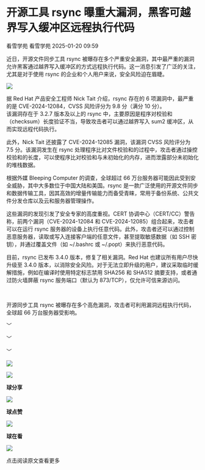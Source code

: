 #  开源工具 rsync 曝重大漏洞，黑客可越界写入缓冲区远程执行代码   
看雪学苑  看雪学苑   2025-01-20 09:59  
  
近日，开源文件同步工具 rsync 被曝存在多个严重安全漏洞，其中最严重的漏洞允许黑客通过越界写入缓冲区的方式远程执行代码。这一消息引发了广泛的关注，尤其是对于使用 rsync 的企业和个人用户来说，安全风险迫在眉睫。  
  
  
![](https://mmbiz.qpic.cn/sz_mmbiz_png/1UG7KPNHN8FBzrJVibngmNZ3zSxib8v9pHReGYIeuAicbgwx2CpXBzWHD4UKKWk3Kxq5WEWRAdK4d4Hq5x2mdlskw/640?wx_fmt=png&from=appmsg "")  
  
  
据 Red Hat 产品安全工程师 Nick Tait 介绍，rsync 存在的 6 项漏洞中，最严重的是 CVE-2024-12084，CVSS 风险评分为 9.8 分（满分 10 分）。  
该漏洞存在于 3.2.7 版本及以上的 rsync 中，主要原因是程序对校验和（checksum）长度验证不当，导致攻击者可以通过越界写入 sum2 缓冲区，从而实现远程代码执行。  
  
  
此外，Nick Tait 还披露了 CVE-2024-12085 漏洞，该漏洞 CVSS 风险评分为 7.5 分。该漏洞发生在 rsync 处理程序比对文件校验和的过程中，攻击者通过操控校验和的长度，可以使程序比对校验和与未初始化的内存，进而泄露部分未初始化的堆栈数据。  
  
  
根据外媒 Bleeping Computer 的调查，全球超过 66 万台服务器可能因此受到安全威胁，其中大多数位于中国大陆和美国。rsync 是一款广泛使用的开源文件同步和数据传输工具，因其高效的增量传输能力而备受青睐，常用于备份系统、公共文件分发仓库以及云和服务器管理操作。  
  
  
这些漏洞的发现引发了安全专家的高度重视。CERT 协调中心（CERT/CC）警告称，前两个漏洞（CVE-2024-12084 和 CVE-2024-12085）组合起来，攻击者可以在运行 rsync 服务器的设备上执行任意代码。此外，攻击者还可以通过控制恶意服务器，读取或写入连接客户端的任意文件，甚至提取敏感数据（如 SSH 密钥），并通过覆盖文件（如 ~/.bashrc 或 ~/.popt）来执行恶意代码。  
  
  
目前，rsync 已发布 3.4.0 版本，修复了相关漏洞。Red Hat 也建议所有用户尽快升级至 3.4.0 版本，以消除安全风险。对于无法立即升级的用户，建议采取临时缓解措施，例如在编译时使用特定标志禁用 SHA256 和 SHA512 摘要支持，或者通过防火墙屏蔽 rsync 服务端口（默认为 873/TCP），仅允许可信来源访问。  
  
   
  
  
开源同步工具 rsync 被曝存在多个高危漏洞，攻击者可利用漏洞远程执行代码，全球超 66 万台服务器受影响。  
  
  
  
  
﹀  
  
﹀  
  
﹀  
  
  
![](https://mmbiz.qpic.cn/mmbiz_jpg/Uia4617poZXP96fGaMPXib13V1bJ52yHq9ycD9Zv3WhiaRb2rKV6wghrNa4VyFR2wibBVNfZt3M5IuUiauQGHvxhQrA/640?wx_fmt=jpeg "")  
  
  
  
  
![](https://mmbiz.qpic.cn/sz_mmbiz_gif/1UG7KPNHN8Fjcl6q2ORwibt8PXPU5bLibE1yC1VFg5b1Fw8RncvZh2CWWiazpL6gPXp0lXED2x1ODLVNicsagibuxRw/640?wx_fmt=gif&from=appmsg "")  
  
**球分享**  
  
![](https://mmbiz.qpic.cn/sz_mmbiz_gif/1UG7KPNHN8Fjcl6q2ORwibt8PXPU5bLibE1yC1VFg5b1Fw8RncvZh2CWWiazpL6gPXp0lXED2x1ODLVNicsagibuxRw/640?wx_fmt=gif&from=appmsg "")  
  
**球点赞**  
  
![](https://mmbiz.qpic.cn/sz_mmbiz_gif/1UG7KPNHN8Fjcl6q2ORwibt8PXPU5bLibE1yC1VFg5b1Fw8RncvZh2CWWiazpL6gPXp0lXED2x1ODLVNicsagibuxRw/640?wx_fmt=gif&from=appmsg "")  
  
**球在看**  
  
  
![](https://mmbiz.qpic.cn/sz_mmbiz_gif/1UG7KPNHN8Fjcl6q2ORwibt8PXPU5bLibExiboJzOiafqGLvlOkrmU6NIr3qSr7ibpkIo2N5mhCTNXoMl37s2oRSIDw/640?wx_fmt=gif&from=appmsg "")  
  
点击阅读原文查看更多  
  
